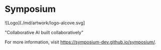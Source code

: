 # Symposium

![Logo](./md/artwork/logo-alcove.svg]

"Collaborative AI built collaboratively"

For more information, visit <https://symposium-dev.github.io/symposium/>.
